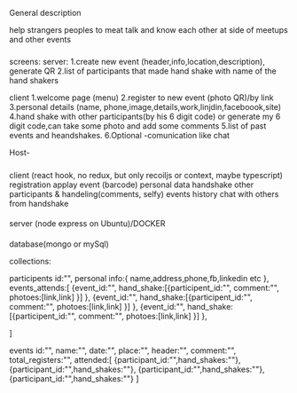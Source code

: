 
General description

help strangers peoples to meat  talk and know  each other at side of meetups and other events 

#####
screens:
server:
1.create new event (header,info,location,description), generate QR
2.list of participants that made hand shake with name of the hand shakers

client
1.welcome page (menu)
2.register to new event (photo QR)/by link
3.personal details (name, phone,image,details,work,linjdin,faceboook,site)
4.hand shake with other participants(by his 6 digit code) or generate my 6 digit code,can take some photo and add some comments
5.list of past events and heandshakes.
6.Optional -comunication like chat

Host-


#####
client (react hook, no redux, but only  recoiljs  or context, maybe typescript)
registration
applay event (barcode)
personal data
handshake other participants & handeling(comments, selfy)
events history
chat with others from handshake








####
server (node express on Ubuntu)/DOCKER


####
database(mongo or mySql)

collections:


participents
id:"",
personal info:{
   name,address,phone,fb,linkedin etc
},
events_attends:[
   {event_id:"",
    hand_shake:[{participent_id:"",
                 comment:"",
                 photoes:[link,link]
                 }]
   },
      {event_id:"",
    hand_shake:[{participent_id:"",
                 comment:"",
                 photoes:[link,link]
                 }]
   },  {event_id:"",
    hand_shake:[{participent_id:"",
                 comment:"",
                 photoes:[link,link]
                 }]
   },
    
]


events
id:"",
name:"",
date:"",
place:"",
header:"",
comment:"",
total_registers:"",
attended:[
   {participant_id:"",hand_shakes:""},
   {participant_id:"",hand_shakes:""},
   {participant_id:"",hand_shakes:""},
   {participant_id:"",hand_shakes:""}
]



